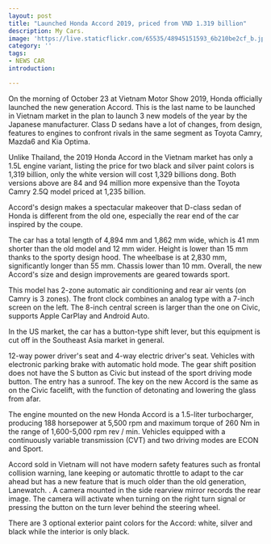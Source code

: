 ```yaml
---
layout: post
title: "Launched Honda Accord 2019, priced from VND 1.319 billion"
description: My Cars.
image: 'https://live.staticflickr.com/65535/48945151593_6b210be2cf_b.jpg'
category: ''
tags:
- NEWS CAR
introduction:

---
```

On the morning of October 23 at Vietnam Motor Show 2019, Honda officially launched the new generation Accord. This is the last name to be launched in Vietnam market in the plan to launch 3 new models of the year by the Japanese manufacturer. Class D sedans have a lot of changes, from design, features to engines to confront rivals in the same segment as Toyota Camry, Mazda6 and Kia Optima.

Unlike Thailand, the 2019 Honda Accord in the Vietnam market has only a 1.5L engine variant, listing the price for two black and silver paint colors is 1,319 billion, only the white version will cost 1,329 billions dong. Both versions above are 84 and 94 million more expensive than the Toyota Camry 2.5Q model priced at 1,235 billion.

Accord's design makes a spectacular makeover that D-class sedan of Honda is different from the old one, especially the rear end of the car inspired by the coupe.

The car has a total length of 4,894 mm and 1,862 mm wide, which is 41 mm shorter than the old model and 12 mm wider. Height is lower than 15 mm thanks to the sporty design hood. The wheelbase is at 2,830 mm, significantly longer than 55 mm. Chassis lower than 10 mm. Overall, the new Accord's size and design improvements are geared towards sport.

This model has 2-zone automatic air conditioning and rear air vents (on Camry is 3 zones). The front clock combines an analog type with a 7-inch screen on the left. The 8-inch central screen is larger than the one on Civic, supports Apple CarPlay and Android Auto.

In the US market, the car has a button-type shift lever, but this equipment is cut off in the Southeast Asia market in general.

12-way power driver's seat and 4-way electric driver's seat. Vehicles with electronic parking brake with automatic hold mode. The gear shift position does not have the S button as Civic but instead of the sport driving mode button. The entry has a sunroof. The key on the new Accord is the same as on the Civic facelift, with the function of detonating and lowering the glass from afar.

The engine mounted on the new Honda Accord is a 1.5-liter turbocharger, producing 188 horsepower at 5,500 rpm and maximum torque of 260 Nm in the range of 1,600-5,000 rpm rev / min. Vehicles equipped with a continuously variable transmission (CVT) and two driving modes are ECON and Sport.

Accord sold in Vietnam will not have modern safety features such as frontal collision warning, lane keeping or automatic throttle to adapt to the car ahead but has a new feature that is much older than the old generation, Lanewatch. . A camera mounted in the side rearview mirror records the rear image. The camera will activate when turning on the right turn signal or pressing the button on the turn lever behind the steering wheel.

There are 3 optional exterior paint colors for the Accord: white, silver and black while the interior is only black.